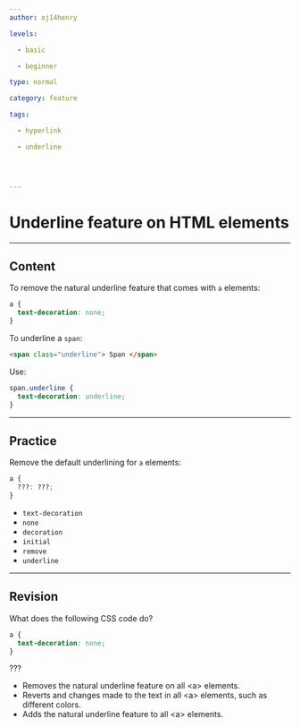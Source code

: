 ```yaml
---
author: oj14henry

levels:

  - basic

  - beginner

type: normal

category: feature

tags:

  - hyperlink

  - underline




---
```


# Underline feature on HTML elements

---

## Content

To remove the natural underline feature that comes with `a` elements:

```css
a {
  text-decoration: none;
}
```

To underline a `span`:

```html
<span class="underline"> Span </span>
```

Use:

```css
span.underline {
  text-decoration: underline;
}
```

---

## Practice

Remove the default underlining for `a` elements:

```css
a {
  ???: ???;
}
```

- `text-decoration`
- `none`
- `decoration`
- `initial`
- `remove`
- `underline`

---

## Revision

What does the following CSS code do?

```css
a {
  text-decoration: none;
}
```

???

- Removes the natural underline feature on all &lt;a&gt; elements.
- Reverts and changes made to the text in all &lt;a&gt; elements, such as different colors.
- Adds the natural underline feature to all &lt;a&gt; elements.
